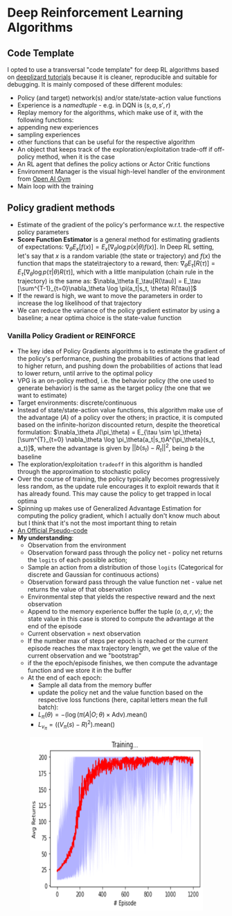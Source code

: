 # Deep Reinforcement Learning Algorithms

## Code Template

I opted to use a transversal "code template" for deep RL algorithms based on [deeplizard tutorials](#https://deeplizard.com/learn/playlist/PLZbbT5o_s2xoWNVdDudn51XM8lOuZ_Njv) because it is cleaner, reproducible and suitable for debugging. It is mainly composed of these different modules:

* Policy (and target) network(s) and/or state/state-action value functions 
* Experience is a *namedtuple* - e.g. in DQN is $(s,a,s',r)$
*  Replay memory for the algorithms, which make use of it, with the following functions:
  * appending new experiences
  * sampling experiences
  * other functions that can be useful for the respective algorithm
* An object that keeps track of the exploration/exploitation trade-off if off-policy method, when it is the case
* An RL agent  that defines the policy actions or Actor Critic functions 
* Environment Manager is the visual high-level handler of the environment from [Open AI Gym](#https://gym.openai.com/) 
* Main loop with the training 





## Policy gradient methods

* Estimate of the gradient of the policy's performance w.r.t. the respective policy parameters
* **Score Function Estimator** is a general method for estimating gradients of expectations: $\nabla_\theta E_x[f(x)] = E_x [\nabla_\theta \log p(x|\theta) f(x)]$. In Deep RL setting, let's say that $x$ is a random variable (the state or trajectory) and $f(x)$ the function that maps the state\trajectory to a reward, then: $\nabla_\theta E_\tau[R(\tau)] = E_\tau [\nabla_\theta \log p(\tau|\theta) R(\tau)]$, which with a little manipulation (chain rule in the trajectory) is the same as:  $\nabla_\theta E_\tau[R(\tau)] = E_\tau [\sum^{T-1}_{t=0}\nabla_\theta \log \pi(a_t|s_t, \theta) R(\tau)]$
* If the reward is high, we want to move the parameters in order to increase the log likelihood of that trajectory
* We can reduce the variance of the policy gradient estimator by using a baseline; a near optima choice is the state-value function



### Vanilla Policy Gradient or REINFORCE

* The key idea of Policy Gradients algorithms is to  estimate the gradient of the policy's performance, pushing the probabilities of actions that lead to higher return, and pushing down the probabilities of actions that lead to lower return, until arrive to the optimal policy
* VPG is an on-policy method, i.e. the behavior policy (the one used to generate behavior) is the same as the target policy (the one that we want to estimate)
* Target environments: discrete/continuous
* Instead of state/state-action value functions, this algorithm make use of the advantage (*A*) of a policy over the others;  in practice, it is computed based on the infinite-horizon discounted return, despite the theoretical formulation: $\nabla_\theta J(\pi_\theta) = E_{\tau \sim \pi_\theta} [\sum^{T}_{t=0} \nabla_\theta \log \pi_\theta(a_t|s_t)A^{\pi_\theta}(s_t, a_t)]$, where the advantage is given by $||b(s_t) - R_t||^2$, being $b$ the baseline 
* The exploration/exploitation `tradeoff` in this algorithm is handled through the approximation to stochastic policy
* Over the course of training, the policy typically becomes progressively less random, as the update rule encourages it to exploit rewards that it has already found. This may cause the policy to get trapped in local optima
* Spinning up makes use of Generalized Advantage Estimation for computing the policy gradient, which I actually don't know much about but I think that it's not the most important thing to retain
* [An Official Pseudo-code](#https://spinningup.openai.com/en/latest/algorithms/vpg.html#vanilla-policy-gradient) 
* **My understanding**:
  * Observation from the environment
  * Observation forward pass through the policy net - policy net returns the `logits` of each possible action; 
  * Sample an action from a distribution of those `logits` (Categorical for discrete and Gaussian for continuous actions)
  * Observation forward pass through the value function net  - value net returns the value of that observation
  * Environmental step that yields the respective reward and the next observation
  * Append to the memory experience buffer the tuple $(o, a, r, v)$; the state value in this case is stored to compute the advantage at the end of the episode
  *  Current observation = next observation
  * If the number max of steps per epoch is reached or the current episode reaches the max trajectory length, we get the value of the current observation and we "bootstrap"
  * if the the epoch/episode finishes, we then compute the advantage function and we store it in the buffer
  * At the end of each epoch:
    * Sample all data from the memory buffer  
    * update the policy net and the value function based on the respective loss functions (here, capital letters mean the full batch):
    * $L_\pi(\theta) = -(\log(\pi(A|O;\theta) \times \text{Adv}).\text{mean()}$
    * $L_{v_{\pi}} = ((V_\pi(s) - R)^2).\text{mean()}$

<p align="center">
  <img width="400" height="400" src="results/vpg_res.png">
</p>

